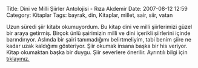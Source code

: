 Title: Dini ve Milli Şiirler Antolojisi - Rıza Akdemir 
Date: 2007-08-12 12:59
Category: Kitaplar
Tags: bayrak, din, Kitaplar, millet, sair, siir, vatan

Uzun süredi şiir kitabı okumuyordum. Bu kitap dini ve milli şiirlerimizi
güzel bir araya getirmiş. Birçok ünlü şairimizin milli ve dini içerikli
şiirlerini içinde barındırıyor. Aslında bir şairi tanımadığımı
belirtmeliyim, tabi benim şiire ne kadar uzak kaldığımı gösteriyor. Şiir
okumak insana başka bir his veriyor. Kitap okumaktan başka bir duygu.
Şiir severlere önerilir. Ayrıntılı bilgi için [tıklayınız.][]

  [tıklayınız.]: http://www.kitapyurdu.com/kitap/default.asp?id=13783&sa=26059164&session=69230726221215617817&LogID=
